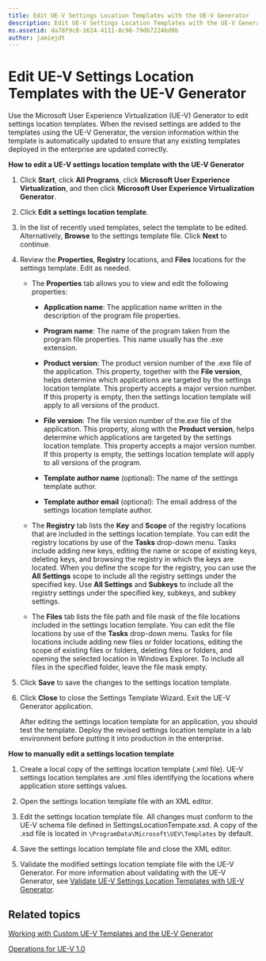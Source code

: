 ```yaml
---
title: Edit UE-V Settings Location Templates with the UE-V Generator
description: Edit UE-V Settings Location Templates with the UE-V Generator
ms.assetid: da78f9c8-1624-4111-8c96-79db7224bd0b
author: jamiejdt
---
```


# Edit UE-V Settings Location Templates with the UE-V Generator


Use the Microsoft User Experience Virtualization (UE-V) Generator to edit settings location templates. When the revised settings are added to the templates using the UE-V Generator, the version information within the template is automatically updated to ensure that any existing templates deployed in the enterprise are updated correctly.

**How to edit a UE-V settings location template with the UE-V Generator**

1.  Click **Start**, click **All Programs**, click **Microsoft User Experience Virtualization**, and then click **Microsoft User Experience Virtualization Generator**.

2.  Click **Edit a settings location template**.

3.  In the list of recently used templates, select the template to be edited. Alternatively, **Browse** to the settings template file. Click **Next** to continue.

4.  Review the **Properties**, **Registry** locations, and **Files** locations for the settings template. Edit as needed.

    -   The **Properties** tab allows you to view and edit the following properties:

        -   **Application name**: The application name written in the description of the program file properties.

        -   **Program name**: The name of the program taken from the program file properties. This name usually has the .exe extension.

        -   **Product version**: The product version number of the .exe file of the application. This property, together with the **File version**, helps determine which applications are targeted by the settings location template. This property accepts a major version number. If this property is empty, then the settings location template will apply to all versions of the product.

        -   **File version**: The file version number of the.exe file of the application. This property, along with the **Product version**, helps determine which applications are targeted by the settings location template. This property accepts a major version number. If this property is empty, the settings location template will apply to all versions of the program.

        -   **Template author name** (optional): The name of the settings template author.

        -   **Template author email** (optional): The email address of the settings location template author.

    -   The **Registry** tab lists the **Key** and **Scope** of the registry locations that are included in the settings location template. You can edit the registry locations by use of the **Tasks** drop-down menu. Tasks include adding new keys, editing the name or scope of existing keys, deleting keys, and browsing the registry in which the keys are located. When you define the scope for the registry, you can use the **All Settings** scope to include all the registry settings under the specified key. Use **All Settings** and **Subkeys** to include all the registry settings under the specified key, subkeys, and subkey settings.

    -   The **Files** tab lists the file path and file mask of the file locations included in the settings location template. You can edit the file locations by use of the **Tasks** drop-down menu. Tasks for file locations include adding new files or folder locations, editing the scope of existing files or folders, deleting files or folders, and opening the selected location in Windows Explorer. To include all files in the specified folder, leave the file mask empty.

5.  Click **Save** to save the changes to the settings location template.

6.  Click **Close** to close the Settings Template Wizard. Exit the UE-V Generator application.

    After editing the settings location template for an application, you should test the template. Deploy the revised settings location template in a lab environment before putting it into production in the enterprise.

**How to manually edit a settings location template**

1.  Create a local copy of the settings location template (.xml file). UE-V settings location templates are .xml files identifying the locations where application store settings values.

2.  Open the settings location template file with an XML editor.

3.  Edit the settings location template file. All changes must conform to the UE-V schema file defined in SettingsLocationTempate.xsd. A copy of the .xsd file is located in `\ProgramData\Microsoft\UEV\Templates` by default.

4.  Save the settings location template file and close the XML editor.

5.  Validate the modified settings location template file with the UE-V Generator. For more information about validating with the UE-V Generator, see [Validate UE-V Settings Location Templates with UE-V Generator](validate-ue-v-settings-location-templates-with-ue-v-generator.md).

## Related topics


[Working with Custom UE-V Templates and the UE-V Generator](working-with-custom-ue-v-templates-and-the-ue-v-generator.md)

[Operations for UE-V 1.0](operations-for-ue-v-10.md)

 

 





